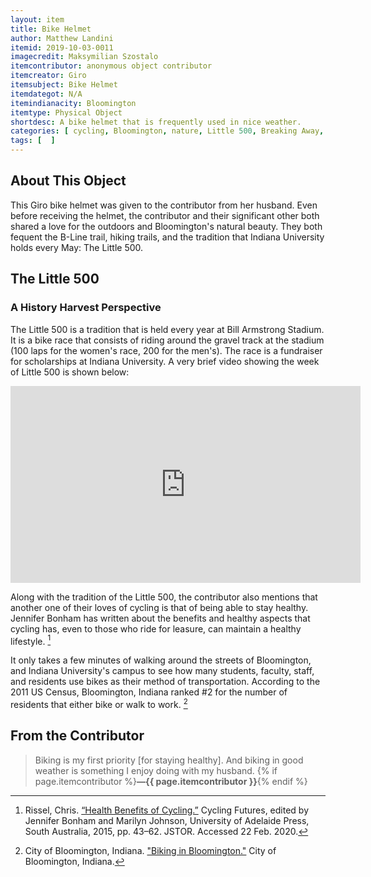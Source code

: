 ```yaml
---
layout: item
title: Bike Helmet
author: Matthew Landini
itemid: 2019-10-03-0011
imagecredit: Maksymilian Szostalo
itemcontributor: anonymous object contributor
itemcreator: Giro
itemsubject: Bike Helmet
itemdategot: N/A
itemindianacity: Bloomington
itemtype: Physical Object
shortdesc: A bike helmet that is frequently used in nice weather.
categories: [ cycling, Bloomington, nature, Little 500, Breaking Away, tradition ]
tags: [  ]
---
```

## About This Object

This Giro bike helmet was given to the contributor from her husband. Even before receiving the helmet, the contributor and their significant other both shared a love for the outdoors and Bloomington's natural beauty. They both fequent the B-Line trail, hiking trails, and the tradition that Indiana University holds every May: The Little 500.

## The Little 500
### A History Harvest Perspective

The Little 500 is a tradition that is held every year at Bill Armstrong Stadium. It is a bike race that consists of riding around the gravel track at the stadium (100 laps for the women's race, 200 for the men's). The race is a fundraiser for scholarships at Indiana University. A very brief video showing the week of Little 500 is shown below:

<iframe width="560" height="315" src="https://www.youtube.com/embed/tUdN4idSDxc" frameborder="0" allow="accelerometer; autoplay; encrypted-media; gyroscope; picture-in-picture" allowfullscreen></iframe>

Along with the tradition of the Little 500, the contributor also mentions that another one of their loves of cycling is that of being able to stay healthy. Jennifer Bonham has written about the benefits and healthy aspects that cycling has, even to those who ride for leasure, can maintain a healthy lifestyle. [^1] 

It only takes a few minutes of walking around the streets of Bloomington, and Indiana University's campus to see how many students, faculty, staff, and residents use bikes as their method of transportation. According to the 2011 US Census, Bloomington, Indiana ranked #2 for the number of residents that either bike or walk to work. [^2]

## From the Contributor

>Biking is my first priority [for staying healthy]. And biking in good weather is something I enjoy doing with my husband. {% if page.itemcontributor %}**—{{ page.itemcontributor }}**{% endif %}

[^1]: Rissel, Chris. [“Health Benefits of Cycling.”](https://www.jstor.org/stable/10.20851/j.ctt1sq5x1g.8) Cycling Futures, edited by Jennifer Bonham and Marilyn Johnson, University of Adelaide Press, South Australia, 2015, pp. 43–62. JSTOR. Accessed 22 Feb. 2020.
[^2]: City of Bloomington, Indiana. ["Biking in Bloomington."](https://bloomington.in.gov/transportation/bike) City of Bloomington, Indiana.
